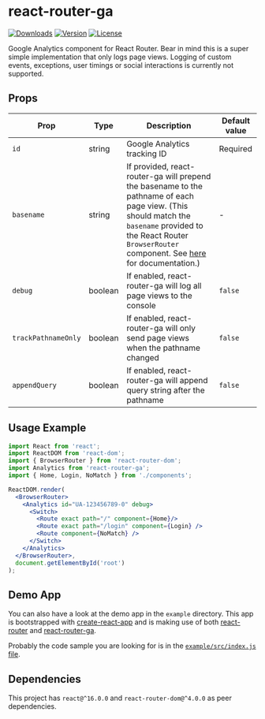 # react-router-ga

[![Downloads](https://img.shields.io/npm/dm/react-router-ga)](https://npm.im/react-router-ga)
[![Version](https://img.shields.io/npm/v/react-router-ga)](https://npm.im/react-router-ga)
[![License](https://img.shields.io/npm/l/react-router-ga)](https://opensource.org/licenses/MIT)

Google Analytics component for React Router. Bear in mind this is a super simple implementation that only logs page views. Logging of custom events, exceptions, user timings or social interactions is currently not supported.

## Props

| Prop | Type | Description | Default value |
|------|------|-------------|---------------|
| `id` | string | Google Analytics tracking ID | Required |
| `basename` | string | If provided, react-router-ga will prepend the basename to the pathname of each page view. (This should match the `basename` provided to the React Router `BrowserRouter` component. See [here](https://github.com/ReactTraining/react-router/blob/master/packages/react-router-dom/docs/api/BrowserRouter.md#basename-string) for documentation.) | - |
| `debug` | boolean | If enabled, react-router-ga will log all page views to the console | `false` |
| `trackPathnameOnly` | boolean | If enabled, react-router-ga will only send page views when the pathname changed | `false` |
| `appendQuery` | boolean | If enabled, react-router-ga will append query string after the pathname | `false` |

## Usage Example

```jsx
import React from 'react';
import ReactDOM from 'react-dom';
import { BrowserRouter } from 'react-router-dom';
import Analytics from 'react-router-ga';
import { Home, Login, NoMatch } from './components';

ReactDOM.render(
  <BrowserRouter>
    <Analytics id="UA-123456789-0" debug>
      <Switch>
        <Route exact path="/" component={Home}/>
        <Route exact path="/login" component={Login} />
        <Route component={NoMatch} />
      </Switch>
    </Analytics>
  </BrowserRouter>,
  document.getElementById('root')
);
```

## Demo App

You can also have a look at the demo app in the `example` directory. This app is bootstrapped with [create-react-app](https://github.com/facebook/create-react-app/) and is making use of both [react-router](https://github.com/ReactTraining/react-router) and [react-router-ga](https://npm.im/react-router-ga).

Probably the code sample you are looking for is in the [`example/src/index.js` file](https://github.com/fknussel/react-router-ga/blob/master/example/src/index.js#L12-L22).

## Dependencies

This project has `react@^16.0.0` and `react-router-dom@^4.0.0` as peer dependencies.
